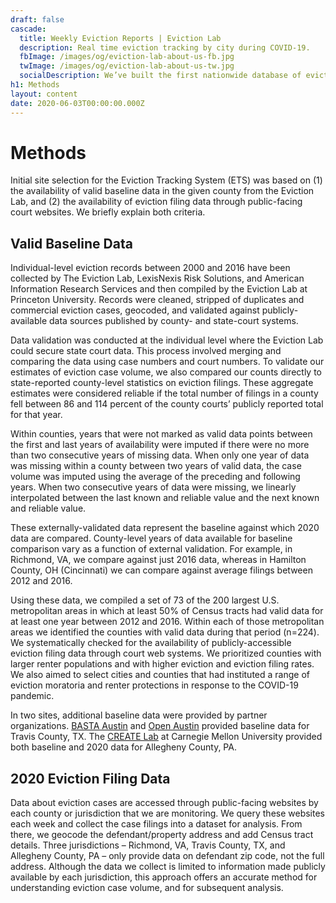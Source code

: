 ```yaml
---
draft: false
cascade:
  title: Weekly Eviction Reports | Eviction Lab
  description: Real time eviction tracking by city during COVID-19.
  fbImage: /images/og/eviction-lab-about-us-fb.jpg
  twImage: /images/og/eviction-lab-about-us-tw.jpg
  socialDescription: We’ve built the first nationwide database of evictions.
h1: Methods
layout: content
date: 2020-06-03T00:00:00.000Z
---
```

# Methods

Initial site selection for the Eviction Tracking System (ETS) was based on (1) the availability of valid baseline data in the given county from the Eviction Lab, and (2) the availability of eviction filing data through public-facing court websites. We briefly explain both criteria.

## Valid Baseline Data

Individual-level eviction records between 2000 and 2016 have been collected by The Eviction Lab, LexisNexis Risk Solutions, and American Information Research Services and then compiled by the Eviction Lab at Princeton University. Records were cleaned, stripped of duplicates and commercial eviction cases, geocoded, and validated against publicly-available data sources published by county- and state-court systems.

Data validation was conducted at the individual level where the Eviction Lab could secure state court data. This process involved merging and comparing the data using case numbers and court numbers. To validate our estimates of eviction case volume, we also compared our counts directly to state-reported county-level statistics on eviction filings. These aggregate estimates were considered reliable if the total number of filings in a county fell between 86 and 114 percent of the county courts’ publicly reported total for that year.

Within counties, years that were not marked as valid data points between the first and last years of availability were imputed if there were no more than two consecutive years of missing data. When only one year of data was missing within a county between two years of valid data, the case volume was imputed using the average of the preceding and following years. When two consecutive years of data were missing, we linearly interpolated between the last known and reliable value and the next known and reliable value.

These externally-validated data represent the baseline against which 2020 data are compared. County-level years of data available for baseline comparison vary as a function of external validation. For example, in Richmond, VA, we compare against just 2016 data, whereas in Hamilton County, OH (Cincinnati) we can compare against average filings between 2012 and 2016. 

Using these data, we compiled a set of 73 of the 200 largest U.S. metropolitan areas in which at least 50% of Census tracts had valid data for at least one year between 2012 and 2016. Within each of those metropolitan areas we identified the counties with valid data during that period (n=224). We systematically checked for the availability of publicly-accessible eviction filing data through court web systems. We prioritized counties with larger renter populations and with higher eviction and eviction filing rates. We also aimed to select cities and counties that had instituted a range of eviction moratoria and renter protections in response to the COVID-19 pandemic.

In two sites, additional baseline data were provided by partner organizations. [BASTA Austin](http://www.bastaaustin.org/) and [Open Austin](https://www.open-austin.org/) provided baseline data for Travis County, TX. The [CREATE Lab](https://www.cmucreatelab.org/home) at Carnegie Mellon University provided both baseline and 2020 data for Allegheny County, PA. 

## 2020 Eviction Filing Data

Data about eviction cases are accessed through public-facing websites by each county or jurisdiction that we are monitoring. We query these websites each week and collect the case filings into a dataset for analysis. From there, we geocode the defendant/property address and add Census tract details. Three jurisdictions – Richmond, VA, Travis County, TX, and Allegheny County, PA – only provide data on defendant zip code, not the full address. Although the data we collect is limited to information made publicly available by each jurisdiction, this approach offers an accurate method for understanding eviction case volume, and for subsequent analysis.